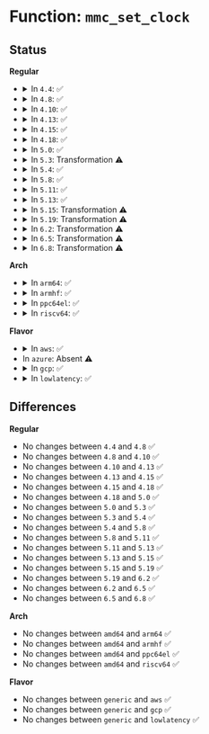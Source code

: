# Function: <code>mmc_set_clock</code>

## Status
<b>Regular</b>
<ul>
<li>
<details>
<summary>In <code>4.4</code>: ✅</summary>

```c
void mmc_set_clock(struct mmc_host *host, unsigned int hz);
```

**Collision:** Unique Global

**Inline:** No

**Transformation:** False

**Instances:**

```
In drivers/mmc/core/core.c (ffffffff816bfc90)
Location: drivers/mmc/core/core.c:1060
Inline: False
Direct callers:
  - drivers/mmc/core/mmc.c:mmc_set_bus_speed
  - drivers/mmc/core/mmc.c:mmc_set_bus_speed
  - drivers/mmc/core/mmc.c:mmc_set_bus_speed
  - drivers/mmc/core/mmc.c:mmc_select_hs400
  - drivers/mmc/core/mmc.c:mmc_select_hs400
  - drivers/mmc/core/mmc.c:mmc_reset
  - drivers/mmc/core/mmc.c:mmc_hs400_to_hs200
  - drivers/mmc/core/mmc.c:mmc_hs400_to_hs200
  - drivers/mmc/core/sd.c:mmc_sd_init_card
  - drivers/mmc/core/sd.c:mmc_sd_init_card
  - drivers/mmc/core/sdio.c:mmc_sdio_init_card
  - drivers/mmc/core/sdio.c:mmc_sdio_init_card
  - drivers/mmc/core/sdio.c:mmc_sdio_init_card
  - drivers/mmc/core/debugfs.c:mmc_clock_opt_set
```
**Symbols:**

```
ffffffff816bfc90-ffffffff816bfd65: mmc_set_clock (STB_GLOBAL)
```
</details>
</li>
<li>
<details>
<summary>In <code>4.8</code>: ✅</summary>

```c
void mmc_set_clock(struct mmc_host *host, unsigned int hz);
```

**Collision:** Unique Global

**Inline:** No

**Transformation:** False

**Instances:**

```
In drivers/mmc/core/core.c (ffffffff81722990)
Location: drivers/mmc/core/core.c:1061
Inline: False
Direct callers:
  - drivers/mmc/core/mmc.c:mmc_reset
  - drivers/mmc/core/mmc.c:mmc_hs400_to_hs200
  - drivers/mmc/core/mmc.c:mmc_select_hs400
  - drivers/mmc/core/mmc.c:mmc_set_bus_speed
  - drivers/mmc/core/mmc.c:mmc_set_bus_speed
  - drivers/mmc/core/mmc.c:mmc_set_bus_speed
  - drivers/mmc/core/sd.c:mmc_sd_init_card
  - drivers/mmc/core/sd.c:mmc_sd_init_card
  - drivers/mmc/core/sdio.c:mmc_sdio_init_card
  - drivers/mmc/core/sdio.c:mmc_sdio_init_card
  - drivers/mmc/core/sdio.c:mmc_sdio_init_card
  - drivers/mmc/core/debugfs.c:mmc_clock_opt_set
```
**Symbols:**

```
ffffffff81722990-ffffffff81722a74: mmc_set_clock (STB_GLOBAL)
```
</details>
</li>
<li>
<details>
<summary>In <code>4.10</code>: ✅</summary>

```c
void mmc_set_clock(struct mmc_host *host, unsigned int hz);
```

**Collision:** Unique Global

**Inline:** No

**Transformation:** False

**Instances:**

```
In drivers/mmc/core/core.c (ffffffff81755760)
Location: drivers/mmc/core/core.c:1133
Inline: False
Direct callers:
  - drivers/mmc/core/mmc.c:mmc_reset
  - drivers/mmc/core/mmc.c:mmc_init_card
  - drivers/mmc/core/mmc.c:mmc_hs400_to_hs200
  - drivers/mmc/core/mmc.c:mmc_select_hs400
  - drivers/mmc/core/mmc.c:mmc_set_bus_speed
  - drivers/mmc/core/mmc.c:mmc_set_bus_speed
  - drivers/mmc/core/mmc.c:mmc_set_bus_speed
  - drivers/mmc/core/sd.c:mmc_sd_init_card
  - drivers/mmc/core/sd.c:mmc_sd_init_card
  - drivers/mmc/core/sdio.c:mmc_sdio_init_card
  - drivers/mmc/core/sdio.c:mmc_sdio_init_card
  - drivers/mmc/core/sdio.c:mmc_sdio_init_card
  - drivers/mmc/core/debugfs.c:mmc_clock_opt_set
```
**Symbols:**

```
ffffffff81755760-ffffffff81755844: mmc_set_clock (STB_GLOBAL)
```
</details>
</li>
<li>
<details>
<summary>In <code>4.13</code>: ✅</summary>

```c
void mmc_set_clock(struct mmc_host *host, unsigned int hz);
```

**Collision:** Unique Global

**Inline:** No

**Transformation:** False

**Instances:**

```
In drivers/mmc/core/core.c (ffffffff817738a0)
Location: drivers/mmc/core/core.c:965
Inline: False
Direct callers:
  - drivers/mmc/core/mmc.c:mmc_reset
  - drivers/mmc/core/mmc.c:mmc_init_card
  - drivers/mmc/core/mmc.c:mmc_hs400_to_hs200
  - drivers/mmc/core/mmc.c:mmc_select_hs400
  - drivers/mmc/core/mmc.c:mmc_set_bus_speed
  - drivers/mmc/core/mmc.c:mmc_set_bus_speed
  - drivers/mmc/core/mmc.c:mmc_set_bus_speed
  - drivers/mmc/core/sd.c:mmc_sd_init_card
  - drivers/mmc/core/sd.c:mmc_sd_init_card
  - drivers/mmc/core/sdio.c:mmc_sdio_init_card
  - drivers/mmc/core/sdio.c:mmc_sdio_init_card
  - drivers/mmc/core/sdio.c:mmc_sdio_init_card
  - drivers/mmc/core/debugfs.c:mmc_clock_opt_set
```
**Symbols:**

```
ffffffff817738a0-ffffffff81773961: mmc_set_clock (STB_GLOBAL)
```
</details>
</li>
<li>
<details>
<summary>In <code>4.15</code>: ✅</summary>

```c
void mmc_set_clock(struct mmc_host *host, unsigned int hz);
```

**Collision:** Unique Global

**Inline:** No

**Transformation:** False

**Instances:**

```
In drivers/mmc/core/core.c (ffffffff817e9980)
Location: drivers/mmc/core/core.c:1153
Inline: False
Direct callers:
  - drivers/mmc/core/mmc.c:mmc_reset
  - drivers/mmc/core/mmc.c:mmc_init_card
  - drivers/mmc/core/mmc.c:mmc_hs400_to_hs200
  - drivers/mmc/core/mmc.c:mmc_select_hs400
  - drivers/mmc/core/mmc.c:mmc_set_bus_speed
  - drivers/mmc/core/mmc.c:mmc_set_bus_speed
  - drivers/mmc/core/mmc.c:mmc_set_bus_speed
  - drivers/mmc/core/sd.c:mmc_sd_init_card
  - drivers/mmc/core/sdio.c:mmc_sdio_init_card
  - drivers/mmc/core/sdio.c:mmc_sdio_init_card
  - drivers/mmc/core/sdio.c:mmc_sdio_init_card
  - drivers/mmc/core/debugfs.c:mmc_clock_opt_set
```
**Symbols:**

```
ffffffff817e9980-ffffffff817e9a47: mmc_set_clock (STB_GLOBAL)
```
</details>
</li>
<li>
<details>
<summary>In <code>4.18</code>: ✅</summary>

```c
void mmc_set_clock(struct mmc_host *host, unsigned int hz);
```

**Collision:** Unique Global

**Inline:** No

**Transformation:** False

**Instances:**

```
In drivers/mmc/core/core.c (ffffffff818328c0)
Location: drivers/mmc/core/core.c:952
Inline: False
Direct callers:
  - drivers/mmc/core/mmc.c:_mmc_hw_reset
  - drivers/mmc/core/mmc.c:mmc_init_card
  - drivers/mmc/core/mmc.c:mmc_hs400_to_hs200
  - drivers/mmc/core/mmc.c:mmc_select_hs400
  - drivers/mmc/core/mmc.c:mmc_set_bus_speed
  - drivers/mmc/core/mmc.c:mmc_set_bus_speed
  - drivers/mmc/core/sd.c:mmc_sd_init_card
  - drivers/mmc/core/sdio.c:mmc_sdio_sw_reset
  - drivers/mmc/core/sdio.c:mmc_sdio_init_card
  - drivers/mmc/core/sdio.c:mmc_sdio_init_card
  - drivers/mmc/core/sdio.c:mmc_sdio_init_card
  - drivers/mmc/core/debugfs.c:mmc_clock_opt_set
```
**Symbols:**

```
ffffffff818328c0-ffffffff81832985: mmc_set_clock (STB_GLOBAL)
```
</details>
</li>
<li>
<details>
<summary>In <code>5.0</code>: ✅</summary>

```c
void mmc_set_clock(struct mmc_host *host, unsigned int hz);
```

**Collision:** Unique Global

**Inline:** No

**Transformation:** False

**Instances:**

```
In drivers/mmc/core/core.c (ffffffff8185eac0)
Location: drivers/mmc/core/core.c:955
Inline: False
Direct callers:
  - drivers/mmc/core/mmc.c:_mmc_hw_reset
  - drivers/mmc/core/mmc.c:mmc_init_card
  - drivers/mmc/core/mmc.c:mmc_hs400_to_hs200
  - drivers/mmc/core/mmc.c:mmc_select_hs400
  - drivers/mmc/core/mmc.c:mmc_set_bus_speed
  - drivers/mmc/core/mmc.c:mmc_set_bus_speed
  - drivers/mmc/core/sd.c:mmc_sd_init_card
  - drivers/mmc/core/sdio.c:mmc_sdio_sw_reset
  - drivers/mmc/core/sdio.c:mmc_sdio_init_card
  - drivers/mmc/core/sdio.c:mmc_sdio_init_card
  - drivers/mmc/core/sdio.c:mmc_sdio_init_card
  - drivers/mmc/core/debugfs.c:mmc_clock_opt_set
```
**Symbols:**

```
ffffffff8185eac0-ffffffff8185eb85: mmc_set_clock (STB_GLOBAL)
```
</details>
</li>
<li>
<details>
<summary>In <code>5.3</code>: Transformation ⚠️</summary>

```c
void mmc_set_clock(struct mmc_host *host, unsigned int hz);
```

**Collision:** Unique Global

**Inline:** No

**Transformation:** True

**Instances:**

```
In drivers/mmc/core/core.c (0)
Location: drivers/mmc/core/core.c:926
Inline: False
Direct callers:
  - drivers/mmc/core/mmc.c:_mmc_hw_reset
  - drivers/mmc/core/mmc.c:mmc_select_timing
  - drivers/mmc/core/mmc.c:mmc_hs400_to_hs200
  - drivers/mmc/core/mmc.c:mmc_select_hs400
  - drivers/mmc/core/mmc.c:mmc_set_bus_speed
  - drivers/mmc/core/mmc.c:mmc_set_bus_speed
  - drivers/mmc/core/sd.c:mmc_sd_init_card
  - drivers/mmc/core/sdio.c:mmc_sdio_sw_reset
  - drivers/mmc/core/sdio.c:mmc_sdio_init_card
  - drivers/mmc/core/sdio.c:mmc_sdio_init_card
  - drivers/mmc/core/sdio.c:mmc_sdio_init_card
  - drivers/mmc/core/debugfs.c:mmc_clock_opt_set
```
**Symbols:**

```
ffffffff818a3fb7-ffffffff818a3fd0: mmc_set_clock.cold (STB_LOCAL)
ffffffff818a2510-ffffffff818a25eb: mmc_set_clock (STB_GLOBAL)
```
</details>
</li>
<li>
<details>
<summary>In <code>5.4</code>: ✅</summary>

```c
void mmc_set_clock(struct mmc_host *host, unsigned int hz);
```

**Collision:** Unique Global

**Inline:** No

**Transformation:** False

**Instances:**

```
In drivers/mmc/core/core.c (ffffffff818d4810)
Location: drivers/mmc/core/core.c:926
Inline: False
Direct callers:
  - drivers/mmc/core/mmc.c:_mmc_hw_reset
  - drivers/mmc/core/mmc.c:mmc_select_timing
  - drivers/mmc/core/mmc.c:mmc_hs400_to_hs200
  - drivers/mmc/core/mmc.c:mmc_select_hs400
  - drivers/mmc/core/mmc.c:mmc_set_bus_speed
  - drivers/mmc/core/mmc.c:mmc_set_bus_speed
  - drivers/mmc/core/sd.c:mmc_sd_init_card
  - drivers/mmc/core/sdio.c:mmc_sdio_sw_reset
  - drivers/mmc/core/sdio.c:mmc_sdio_init_card
  - drivers/mmc/core/sdio.c:mmc_sdio_init_card
  - drivers/mmc/core/sdio.c:mmc_sdio_init_card
  - drivers/mmc/core/debugfs.c:mmc_clock_opt_set
```
**Symbols:**

```
ffffffff818d4810-ffffffff818d48ee: mmc_set_clock (STB_GLOBAL)
```
</details>
</li>
<li>
<details>
<summary>In <code>5.8</code>: ✅</summary>

```c
void mmc_set_clock(struct mmc_host *host, unsigned int hz);
```

**Collision:** Unique Global

**Inline:** No

**Transformation:** False

**Instances:**

```
In drivers/mmc/core/core.c (ffffffff819a6e70)
Location: drivers/mmc/core/core.c:909
Inline: False
Direct callers:
  - drivers/mmc/core/mmc.c:_mmc_hw_reset
  - drivers/mmc/core/mmc.c:mmc_select_hs400es
  - drivers/mmc/core/mmc.c:mmc_hs400_to_hs200
  - drivers/mmc/core/mmc.c:mmc_select_hs400
  - drivers/mmc/core/mmc.c:mmc_set_bus_speed
  - drivers/mmc/core/mmc.c:mmc_set_bus_speed
  - drivers/mmc/core/sd.c:mmc_sd_init_card
  - drivers/mmc/core/sdio.c:mmc_sdio_sw_reset
  - drivers/mmc/core/sdio.c:mmc_sdio_init_card
  - drivers/mmc/core/sdio.c:mmc_sdio_init_card
  - drivers/mmc/core/sdio.c:sdio_set_bus_speed_mode
  - drivers/mmc/core/debugfs.c:mmc_clock_opt_set
```
**Symbols:**

```
ffffffff819a6e70-ffffffff819a6f4e: mmc_set_clock (STB_GLOBAL)
```
</details>
</li>
<li>
<details>
<summary>In <code>5.11</code>: ✅</summary>

```c
void mmc_set_clock(struct mmc_host *host, unsigned int hz);
```

**Collision:** Unique Global

**Inline:** No

**Transformation:** False

**Instances:**

```
In drivers/mmc/core/core.c (ffffffff819aa0c0)
Location: drivers/mmc/core/core.c:909
Inline: False
Direct callers:
  - drivers/mmc/core/mmc.c:_mmc_hw_reset
  - drivers/mmc/core/mmc.c:mmc_select_hs400es
  - drivers/mmc/core/mmc.c:mmc_hs400_to_hs200
  - drivers/mmc/core/mmc.c:mmc_select_hs400
  - drivers/mmc/core/mmc.c:mmc_set_bus_speed
  - drivers/mmc/core/mmc.c:mmc_set_bus_speed
  - drivers/mmc/core/sd.c:mmc_sd_init_card
  - drivers/mmc/core/sdio.c:mmc_sdio_sw_reset
  - drivers/mmc/core/sdio.c:mmc_sdio_init_card
  - drivers/mmc/core/sdio.c:mmc_sdio_init_card
  - drivers/mmc/core/sdio.c:sdio_set_bus_speed_mode
  - drivers/mmc/core/debugfs.c:mmc_clock_opt_set
```
**Symbols:**

```
ffffffff819aa0c0-ffffffff819aa19e: mmc_set_clock (STB_GLOBAL)
```
</details>
</li>
<li>
<details>
<summary>In <code>5.13</code>: ✅</summary>

```c
void mmc_set_clock(struct mmc_host *host, unsigned int hz);
```

**Collision:** Unique Global

**Inline:** No

**Transformation:** False

**Instances:**

```
In drivers/mmc/core/core.c (ffffffff8198e950)
Location: drivers/mmc/core/core.c:910
Inline: False
Direct callers:
  - drivers/mmc/core/mmc.c:_mmc_hw_reset
  - drivers/mmc/core/mmc.c:mmc_select_hs400es
  - drivers/mmc/core/mmc.c:mmc_hs400_to_hs200
  - drivers/mmc/core/mmc.c:mmc_select_hs400
  - drivers/mmc/core/mmc.c:mmc_set_bus_speed
  - drivers/mmc/core/mmc.c:mmc_set_bus_speed
  - drivers/mmc/core/sd.c:mmc_sd_init_card
  - drivers/mmc/core/sdio.c:mmc_sdio_sw_reset
  - drivers/mmc/core/sdio.c:mmc_sdio_init_card
  - drivers/mmc/core/sdio.c:mmc_sdio_init_card
  - drivers/mmc/core/sdio.c:sdio_set_bus_speed_mode
  - drivers/mmc/core/debugfs.c:mmc_clock_opt_set
```
**Symbols:**

```
ffffffff8198e950-ffffffff8198ea2a: mmc_set_clock (STB_GLOBAL)
```
</details>
</li>
<li>
<details>
<summary>In <code>5.15</code>: Transformation ⚠️</summary>

```c
void mmc_set_clock(struct mmc_host *host, unsigned int hz);
```

**Collision:** Unique Global

**Inline:** No

**Transformation:** True

**Instances:**

```
In drivers/mmc/core/core.c (0)
Location: drivers/mmc/core/core.c:910
Inline: False
Direct callers:
  - drivers/mmc/core/mmc.c:_mmc_hw_reset
  - drivers/mmc/core/mmc.c:mmc_select_hs400es
  - drivers/mmc/core/mmc.c:mmc_hs400_to_hs200
  - drivers/mmc/core/mmc.c:mmc_select_hs400
  - drivers/mmc/core/mmc.c:mmc_set_bus_speed
  - drivers/mmc/core/mmc.c:mmc_set_bus_speed
  - drivers/mmc/core/sd.c:mmc_sd_init_card
  - drivers/mmc/core/sdio.c:mmc_sdio_sw_reset
  - drivers/mmc/core/sdio.c:mmc_sdio_init_card
  - drivers/mmc/core/sdio.c:mmc_sdio_init_card
  - drivers/mmc/core/sdio.c:sdio_set_bus_speed_mode
  - drivers/mmc/core/debugfs.c:mmc_clock_opt_set
```
**Symbols:**

```
ffffffff81d2d04c-ffffffff81d2d074: mmc_set_clock.cold (STB_LOCAL)
ffffffff81a39ff0-ffffffff81a3a0d7: mmc_set_clock (STB_GLOBAL)
```
</details>
</li>
<li>
<details>
<summary>In <code>5.19</code>: Transformation ⚠️</summary>

```c
void mmc_set_clock(struct mmc_host *host, unsigned int hz);
```

**Collision:** Unique Global

**Inline:** No

**Transformation:** True

**Instances:**

```
In drivers/mmc/core/core.c (0)
Location: drivers/mmc/core/core.c:910
Inline: False
Direct callers:
  - drivers/mmc/core/mmc.c:_mmc_hw_reset
  - drivers/mmc/core/mmc.c:mmc_select_hs200
  - drivers/mmc/core/mmc.c:mmc_select_hs200
  - drivers/mmc/core/mmc.c:mmc_hs400_to_hs200
  - drivers/mmc/core/mmc.c:mmc_select_hs400
  - drivers/mmc/core/mmc.c:mmc_set_bus_speed
  - drivers/mmc/core/mmc.c:mmc_set_bus_speed
  - drivers/mmc/core/sd.c:mmc_sd_init_card
  - drivers/mmc/core/sdio.c:mmc_sdio_sw_reset
  - drivers/mmc/core/sdio.c:mmc_sdio_init_card
  - drivers/mmc/core/sdio.c:mmc_sdio_init_card
  - drivers/mmc/core/sdio.c:sdio_set_bus_speed_mode
  - drivers/mmc/core/debugfs.c:mmc_clock_opt_set
```
**Symbols:**

```
ffffffff81ef940e-ffffffff81ef9434: mmc_set_clock.cold (STB_LOCAL)
ffffffff81ba6dc0-ffffffff81ba6ea3: mmc_set_clock (STB_GLOBAL)
```
</details>
</li>
<li>
<details>
<summary>In <code>6.2</code>: Transformation ⚠️</summary>

```c
void mmc_set_clock(struct mmc_host *host, unsigned int hz);
```

**Collision:** Unique Global

**Inline:** No

**Transformation:** True

**Instances:**

```
In drivers/mmc/core/core.c (0)
Location: drivers/mmc/core/core.c:909
Inline: False
Direct callers:
  - drivers/mmc/core/mmc.c:_mmc_hw_reset
  - drivers/mmc/core/mmc.c:mmc_select_hs200
  - drivers/mmc/core/mmc.c:mmc_select_hs200
  - drivers/mmc/core/mmc.c:mmc_hs400_to_hs200
  - drivers/mmc/core/mmc.c:mmc_select_hs400
  - drivers/mmc/core/mmc.c:mmc_set_bus_speed
  - drivers/mmc/core/mmc.c:mmc_set_bus_speed
  - drivers/mmc/core/sd.c:mmc_sd_init_card
  - drivers/mmc/core/sdio.c:mmc_sdio_sw_reset
  - drivers/mmc/core/sdio.c:mmc_sdio_init_card
  - drivers/mmc/core/sdio.c:mmc_sdio_init_card
  - drivers/mmc/core/sdio.c:sdio_set_bus_speed_mode
  - drivers/mmc/core/debugfs.c:mmc_clock_opt_set
```
**Symbols:**

```
ffffffff820a9584-ffffffff820a95aa: mmc_set_clock.cold (STB_LOCAL)
ffffffff81d49350-ffffffff81d4943a: mmc_set_clock (STB_GLOBAL)
```
</details>
</li>
<li>
<details>
<summary>In <code>6.5</code>: Transformation ⚠️</summary>

```c
void mmc_set_clock(struct mmc_host *host, unsigned int hz);
```

**Collision:** Unique Global

**Inline:** No

**Transformation:** True

**Instances:**

```
In drivers/mmc/core/core.c (0)
Location: drivers/mmc/core/core.c:909
Inline: False
Direct callers:
  - drivers/mmc/core/mmc.c:_mmc_hw_reset
  - drivers/mmc/core/mmc.c:mmc_select_hs200
  - drivers/mmc/core/mmc.c:mmc_select_hs200
  - drivers/mmc/core/mmc.c:mmc_hs400_to_hs200
  - drivers/mmc/core/mmc.c:mmc_select_hs400
  - drivers/mmc/core/mmc.c:mmc_set_bus_speed
  - drivers/mmc/core/mmc.c:mmc_set_bus_speed
  - drivers/mmc/core/sd.c:mmc_sd_init_card
  - drivers/mmc/core/sdio.c:mmc_sdio_sw_reset
  - drivers/mmc/core/sdio.c:mmc_sdio_init_card
  - drivers/mmc/core/sdio.c:mmc_sdio_init_card
  - drivers/mmc/core/sdio.c:sdio_set_bus_speed_mode
  - drivers/mmc/core/debugfs.c:mmc_clock_opt_set
```
**Symbols:**

```
ffffffff8212a983-ffffffff8212a9a9: mmc_set_clock.cold (STB_LOCAL)
ffffffff81db3bd0-ffffffff81db3cba: mmc_set_clock (STB_GLOBAL)
```
</details>
</li>
<li>
<details>
<summary>In <code>6.8</code>: Transformation ⚠️</summary>

```c
void mmc_set_clock(struct mmc_host *host, unsigned int hz);
```

**Collision:** Unique Global

**Inline:** No

**Transformation:** True

**Instances:**

```
In drivers/mmc/core/core.c (0)
Location: drivers/mmc/core/core.c:914
Inline: False
Direct callers:
  - drivers/mmc/core/mmc.c:_mmc_hw_reset
  - drivers/mmc/core/mmc.c:mmc_select_hs200
  - drivers/mmc/core/mmc.c:mmc_select_hs200
  - drivers/mmc/core/mmc.c:mmc_hs400_to_hs200
  - drivers/mmc/core/mmc.c:mmc_select_hs400
  - drivers/mmc/core/mmc.c:mmc_set_bus_speed
  - drivers/mmc/core/mmc.c:mmc_set_bus_speed
  - drivers/mmc/core/sd.c:mmc_sd_init_card
  - drivers/mmc/core/sdio.c:mmc_sdio_sw_reset
  - drivers/mmc/core/sdio.c:mmc_sdio_init_card
  - drivers/mmc/core/sdio.c:mmc_sdio_init_card
  - drivers/mmc/core/sdio.c:sdio_set_bus_speed_mode
  - drivers/mmc/core/debugfs.c:mmc_clock_opt_set
```
**Symbols:**

```
ffffffff8220c72b-ffffffff8220c751: mmc_set_clock.cold (STB_LOCAL)
ffffffff81e6bfa0-ffffffff81e6c08a: mmc_set_clock (STB_GLOBAL)
```
</details>
</li>
</ul>
<b>Arch</b>
<ul>
<li>
<details>
<summary>In <code>arm64</code>: ✅</summary>

```c
void mmc_set_clock(struct mmc_host *host, unsigned int hz);
```

**Collision:** Unique Global

**Inline:** No

**Transformation:** False

**Instances:**

```
In drivers/mmc/core/core.c (ffff800010b2def0)
Location: drivers/mmc/core/core.c:926
Inline: False
Direct callers:
  - drivers/mmc/core/mmc.c:_mmc_hw_reset
  - drivers/mmc/core/mmc.c:mmc_select_timing
  - drivers/mmc/core/mmc.c:mmc_hs400_to_hs200
  - drivers/mmc/core/mmc.c:mmc_select_hs400
  - drivers/mmc/core/mmc.c:mmc_set_bus_speed
  - drivers/mmc/core/mmc.c:mmc_set_bus_speed
  - drivers/mmc/core/sd.c:mmc_sd_init_card
  - drivers/mmc/core/sdio.c:mmc_sdio_sw_reset
  - drivers/mmc/core/sdio.c:mmc_sdio_init_card
  - drivers/mmc/core/sdio.c:mmc_sdio_init_card
  - drivers/mmc/core/sdio.c:mmc_sdio_init_card
  - drivers/mmc/core/debugfs.c:mmc_clock_opt_set
```
**Symbols:**

```
ffff800010b2def0-ffff800010b2dfc0: mmc_set_clock (STB_GLOBAL)
```
</details>
</li>
<li>
<details>
<summary>In <code>armhf</code>: ✅</summary>

```c
void mmc_set_clock(struct mmc_host *host, unsigned int hz);
```

**Collision:** Unique Global

**Inline:** No

**Transformation:** False

**Instances:**

```
In drivers/mmc/core/core.c (c0c0941c)
Location: drivers/mmc/core/core.c:926
Inline: False
Direct callers:
  - drivers/mmc/core/mmc.c:_mmc_hw_reset
  - drivers/mmc/core/mmc.c:mmc_select_timing
  - drivers/mmc/core/mmc.c:mmc_hs400_to_hs200
  - drivers/mmc/core/mmc.c:mmc_select_hs400
  - drivers/mmc/core/mmc.c:mmc_set_bus_speed
  - drivers/mmc/core/mmc.c:mmc_set_bus_speed
  - drivers/mmc/core/sd.c:mmc_sd_init_card
  - drivers/mmc/core/sdio.c:mmc_sdio_sw_reset
  - drivers/mmc/core/sdio.c:mmc_sdio_init_card
  - drivers/mmc/core/sdio.c:mmc_sdio_init_card
  - drivers/mmc/core/sdio.c:mmc_sdio_init_card
  - drivers/mmc/core/debugfs.c:mmc_clock_opt_set
```
**Symbols:**

```
c0c0941c-c0c0950c: mmc_set_clock (STB_GLOBAL)
```
</details>
</li>
<li>
<details>
<summary>In <code>ppc64el</code>: ✅</summary>

```c
void mmc_set_clock(struct mmc_host *host, unsigned int hz);
```

**Collision:** Unique Global

**Inline:** No

**Transformation:** False

**Instances:**

```
In drivers/mmc/core/core.c (c000000000c27330)
Location: drivers/mmc/core/core.c:926
Inline: False
Direct callers:
  - drivers/mmc/core/mmc.c:_mmc_hw_reset
  - drivers/mmc/core/mmc.c:mmc_select_timing
  - drivers/mmc/core/mmc.c:mmc_hs400_to_hs200
  - drivers/mmc/core/mmc.c:mmc_select_hs400
  - drivers/mmc/core/mmc.c:mmc_set_bus_speed
  - drivers/mmc/core/mmc.c:mmc_set_bus_speed
  - drivers/mmc/core/sd.c:mmc_sd_init_card
  - drivers/mmc/core/sdio.c:mmc_sdio_sw_reset
  - drivers/mmc/core/sdio.c:mmc_sdio_init_card
  - drivers/mmc/core/sdio.c:mmc_sdio_init_card
  - drivers/mmc/core/sdio.c:mmc_sdio_init_card
  - drivers/mmc/core/debugfs.c:mmc_clock_opt_set
```
**Symbols:**

```
c000000000c27330-c000000000c27478: mmc_set_clock (STB_GLOBAL)
```
</details>
</li>
<li>
<details>
<summary>In <code>riscv64</code>: ✅</summary>

```c
void mmc_set_clock(struct mmc_host *host, unsigned int hz);
```

**Collision:** Unique Global

**Inline:** No

**Transformation:** False

**Instances:**

```
In drivers/mmc/core/core.c (ffffffe0007078aa)
Location: drivers/mmc/core/core.c:926
Inline: False
Direct callers:
  - drivers/mmc/core/mmc.c:_mmc_hw_reset
  - drivers/mmc/core/mmc.c:mmc_select_timing
  - drivers/mmc/core/mmc.c:mmc_hs400_to_hs200
  - drivers/mmc/core/mmc.c:mmc_select_hs400
  - drivers/mmc/core/mmc.c:mmc_set_bus_speed
  - drivers/mmc/core/mmc.c:mmc_set_bus_speed
  - drivers/mmc/core/sd.c:mmc_sd_init_card
  - drivers/mmc/core/sdio.c:mmc_sdio_sw_reset
  - drivers/mmc/core/sdio.c:mmc_sdio_init_card
  - drivers/mmc/core/sdio.c:mmc_sdio_init_card
  - drivers/mmc/core/sdio.c:mmc_sdio_init_card
  - drivers/mmc/core/debugfs.c:mmc_clock_opt_set
```
**Symbols:**

```
ffffffe0007078aa-ffffffe000707958: mmc_set_clock (STB_GLOBAL)
```
</details>
</li>
</ul>
<b>Flavor</b>
<ul>
<li>
<details>
<summary>In <code>aws</code>: ✅</summary>

```c
void mmc_set_clock(struct mmc_host *host, unsigned int hz);
```

**Collision:** Unique Global

**Inline:** No

**Transformation:** False

**Instances:**

```
In drivers/mmc/core/core.c (ffffffff818781d0)
Location: drivers/mmc/core/core.c:926
Inline: False
Direct callers:
  - drivers/mmc/core/mmc.c:_mmc_hw_reset
  - drivers/mmc/core/mmc.c:mmc_select_timing
  - drivers/mmc/core/mmc.c:mmc_hs400_to_hs200
  - drivers/mmc/core/mmc.c:mmc_select_hs400
  - drivers/mmc/core/mmc.c:mmc_set_bus_speed
  - drivers/mmc/core/mmc.c:mmc_set_bus_speed
  - drivers/mmc/core/sd.c:mmc_sd_init_card
  - drivers/mmc/core/sdio.c:mmc_sdio_sw_reset
  - drivers/mmc/core/sdio.c:mmc_sdio_init_card
  - drivers/mmc/core/sdio.c:mmc_sdio_init_card
  - drivers/mmc/core/sdio.c:mmc_sdio_init_card
  - drivers/mmc/core/debugfs.c:mmc_clock_opt_set
```
**Symbols:**

```
ffffffff818781d0-ffffffff818782ae: mmc_set_clock (STB_GLOBAL)
```
</details>
</li>
<li>
In <code>azure</code>: Absent ⚠️
</li>
<li>
<details>
<summary>In <code>gcp</code>: ✅</summary>

```c
void mmc_set_clock(struct mmc_host *host, unsigned int hz);
```

**Collision:** Unique Global

**Inline:** No

**Transformation:** False

**Instances:**

```
In drivers/mmc/core/core.c (ffffffff818c9670)
Location: drivers/mmc/core/core.c:926
Inline: False
Direct callers:
  - drivers/mmc/core/mmc.c:_mmc_hw_reset
  - drivers/mmc/core/mmc.c:mmc_select_timing
  - drivers/mmc/core/mmc.c:mmc_hs400_to_hs200
  - drivers/mmc/core/mmc.c:mmc_select_hs400
  - drivers/mmc/core/mmc.c:mmc_set_bus_speed
  - drivers/mmc/core/mmc.c:mmc_set_bus_speed
  - drivers/mmc/core/sd.c:mmc_sd_init_card
  - drivers/mmc/core/sdio.c:mmc_sdio_sw_reset
  - drivers/mmc/core/sdio.c:mmc_sdio_init_card
  - drivers/mmc/core/sdio.c:mmc_sdio_init_card
  - drivers/mmc/core/sdio.c:mmc_sdio_init_card
  - drivers/mmc/core/debugfs.c:mmc_clock_opt_set
```
**Symbols:**

```
ffffffff818c9670-ffffffff818c974e: mmc_set_clock (STB_GLOBAL)
```
</details>
</li>
<li>
<details>
<summary>In <code>lowlatency</code>: ✅</summary>

```c
void mmc_set_clock(struct mmc_host *host, unsigned int hz);
```

**Collision:** Unique Global

**Inline:** No

**Transformation:** False

**Instances:**

```
In drivers/mmc/core/core.c (ffffffff818e6190)
Location: drivers/mmc/core/core.c:926
Inline: False
Direct callers:
  - drivers/mmc/core/mmc.c:_mmc_hw_reset
  - drivers/mmc/core/mmc.c:mmc_select_timing
  - drivers/mmc/core/mmc.c:mmc_hs400_to_hs200
  - drivers/mmc/core/mmc.c:mmc_select_hs400
  - drivers/mmc/core/mmc.c:mmc_set_bus_speed
  - drivers/mmc/core/mmc.c:mmc_set_bus_speed
  - drivers/mmc/core/sd.c:mmc_sd_init_card
  - drivers/mmc/core/sdio.c:mmc_sdio_sw_reset
  - drivers/mmc/core/sdio.c:mmc_sdio_init_card
  - drivers/mmc/core/sdio.c:mmc_sdio_init_card
  - drivers/mmc/core/sdio.c:mmc_sdio_init_card
  - drivers/mmc/core/debugfs.c:mmc_clock_opt_set
```
**Symbols:**

```
ffffffff818e6190-ffffffff818e626e: mmc_set_clock (STB_GLOBAL)
```
</details>
</li>
</ul>

## Differences
<b>Regular</b>
<ul>
<li>
No changes between <code>4.4</code> and <code>4.8</code> ✅
</li>
<li>
No changes between <code>4.8</code> and <code>4.10</code> ✅
</li>
<li>
No changes between <code>4.10</code> and <code>4.13</code> ✅
</li>
<li>
No changes between <code>4.13</code> and <code>4.15</code> ✅
</li>
<li>
No changes between <code>4.15</code> and <code>4.18</code> ✅
</li>
<li>
No changes between <code>4.18</code> and <code>5.0</code> ✅
</li>
<li>
No changes between <code>5.0</code> and <code>5.3</code> ✅
</li>
<li>
No changes between <code>5.3</code> and <code>5.4</code> ✅
</li>
<li>
No changes between <code>5.4</code> and <code>5.8</code> ✅
</li>
<li>
No changes between <code>5.8</code> and <code>5.11</code> ✅
</li>
<li>
No changes between <code>5.11</code> and <code>5.13</code> ✅
</li>
<li>
No changes between <code>5.13</code> and <code>5.15</code> ✅
</li>
<li>
No changes between <code>5.15</code> and <code>5.19</code> ✅
</li>
<li>
No changes between <code>5.19</code> and <code>6.2</code> ✅
</li>
<li>
No changes between <code>6.2</code> and <code>6.5</code> ✅
</li>
<li>
No changes between <code>6.5</code> and <code>6.8</code> ✅
</li>
</ul>
<b>Arch</b>
<ul>
<li>
No changes between <code>amd64</code> and <code>arm64</code> ✅
</li>
<li>
No changes between <code>amd64</code> and <code>armhf</code> ✅
</li>
<li>
No changes between <code>amd64</code> and <code>ppc64el</code> ✅
</li>
<li>
No changes between <code>amd64</code> and <code>riscv64</code> ✅
</li>
</ul>
<b>Flavor</b>
<ul>
<li>
No changes between <code>generic</code> and <code>aws</code> ✅
</li>
<li>
No changes between <code>generic</code> and <code>gcp</code> ✅
</li>
<li>
No changes between <code>generic</code> and <code>lowlatency</code> ✅
</li>
</ul>

